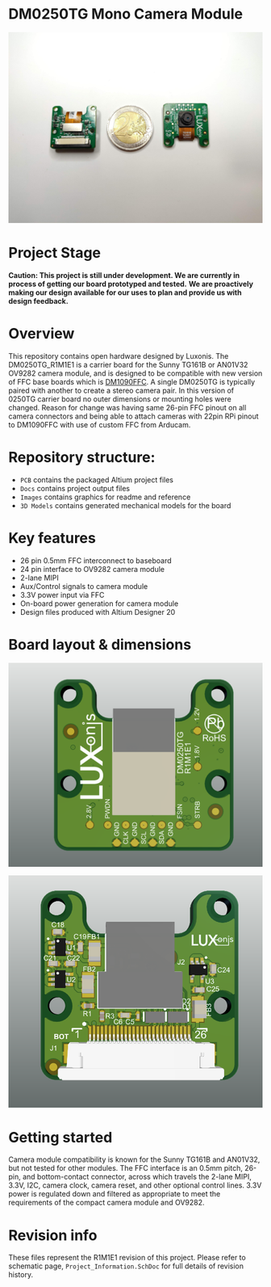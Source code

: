 # DM0250TG Mono Camera Module

![DM0250](Images/DM0250_R1M1E1.jpg)

# Project Stage

**Caution: This project is still under development. We are currently in process of getting our board prototyped and tested.** 
           **We are proactively making our design available for our uses to plan and provide us with design feedback.** 

# Overview
This repository contains open hardware designed by Luxonis. The DM0250TG_R1M1E1 is a carrier board for the Sunny TG161B or AN01V32 OV9282 camera module, and is designed to be compatible with new version of FFC base boards which is [DM1090FFC](https://github.com/luxonis/depthai-hardware/tree/master/DM1090FFC_DepthAI_USB3). A single DM0250TG is typically paired with another to create a stereo camera pair.
In this version of 0250TG carrier board no outer dimensions or mounting holes were changed. Reason for change was having same 26-pin FFC pinout on all camera connectors and being able to attach cameras with 22pin RPi pinout to DM1090FFC with use of custom FFC from Arducam.

# Repository structure:
* `PCB` contains the packaged Altium project files
* `Docs` contains project output files
* `Images` contains graphics for readme and reference
* `3D Models` contains generated mechanical models for the board

# Key features
* 26 pin 0.5mm FFC interconnect to baseboard
* 24 pin interface to OV9282 camera module
* 2-lane MIPI
* Aux/Control signals to camera module
* 3.3V power input via FFC
* On-board power generation for camera module
* Design files produced with Altium Designer 20

# Board layout & dimensions

![](Images/DM0250TG_R1M1E1-BOT.png)

![](Images/DM0250TG_R1M1E1-TOP.png)

# Getting started  
Camera module compatibility is known for the Sunny TG161B and AN01V32, but not tested for other modules. The FFC interface is an 0.5mm pitch, 26-pin, and bottom-contact connector, across which travels the 2-lane MIPI, 3.3V, I2C, camera clock, camera reset, and other optional control lines. 3.3V power is regulated down and filtered as appropriate to meet the requirements of the compact camera module and OV9282.  

# Revision info
These files represent the R1M1E1 revision of this project. Please refer to schematic page, `Project_Information.SchDoc` for full details of revision history.